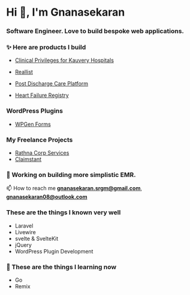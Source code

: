 <h1>Hi 👋, I'm Gnanasekaran</h1>
<h3>Software Engineer. Love to build bespoke web applications.</h3>

### ✨ Here are products I build
- [Clinical Privileges for Kauvery Hospitals](https://cp.kauveryhospital.com/)
- [Reallist](https://app.reallist.in/)
- [Post Discharge Care Platform](https://cccm.kauveryhospital.com/login)

- [Heart Failure Registry](https://registry.cccm.app/)

### WordPress Plugins
- [WPGen Forms](https://github.com/gnanasekaran08/wpgen-forms-plugin)

### My Freelance Projects
- [Rathna Corp Services](https://rathnacorp.com/)
- [Claimstant](https://claimstant.com/)

   
### :loudspeaker: Working on building more simplistic EMR.


📫 How to reach me **gnanasekaran.srgm@gmail.com**, **gnanasekaran08@outlook.com**

### These are the things I known very well
- Laravel
- Livewire
- svelte & SvelteKit
- jQuery
- WordPress Plugin Development


### 🌱 These are the things I learning now
- Go
- Remix

